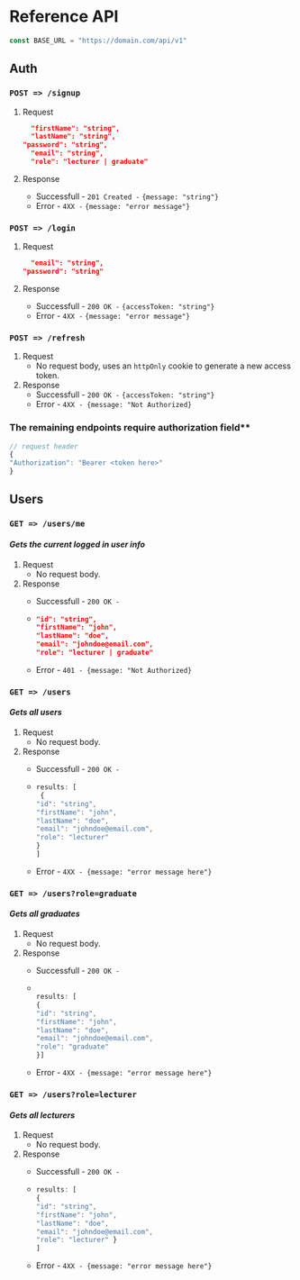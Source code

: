 # Reference API

```js
const BASE_URL = "https://domain.com/api/v1"
```

## Auth

### `POST => /signup`

1. Request

   ```json
     "firstName": "string",
     "lastName": "string",
   "password": "string",
     "email": "string",
     "role": "lecturer | graduate"
     ```

2. Response
   - Successfull - `201 Created -` `{message: "string"}`
   - Error - `4XX -` `{message: "error message"}`

### `POST => /login`

1. Request

   ```json
     "email": "string",
   "password": "string"   
     ```

2. Response
   - Successfull - `200 OK -` `{accessToken: "string"}`
   - Error - `4XX -` `{message: "error message"}`

### `POST => /refresh`

1. Request
   - No request body, uses an `httpOnly` cookie to generate a new access token.
2. Response
   - Successfull - `200 OK -` `{accessToken: "string"}`
   - Error - `4XX - {message: "Not Authorized}`

### The remaining endpoints require  authorization field**

```js
// request header
{
"Authorization": "Bearer <token here>"
}
```

## Users

### `GET => /users/me`

#### _Gets the current logged in user info_

1. Request
   - No request body.
2. Response
   - Successfull - `200 OK -`

   - ```json
     "id": "string",
     "firstName": "john",
     "lastName": "doe",
     "email": "johndoe@email.com",
     "role": "lecturer | graduate"
     ```

   - Error - `401 - {message: "Not Authorized}`

### `GET => /users`

#### _Gets all users_

1. Request
   - No request body.
2. Response
   - Successfull - `200 OK -`

   - ```js
     results: [
      {
     "id": "string",
     "firstName": "john",
     "lastName": "doe",
     "email": "johndoe@email.com",
     "role": "lecturer"
     }
     ]
     ```

   - Error - `4XX - {message: "error message here"}`

### `GET => /users?role=graduate`

#### _Gets all graduates_

1. Request
   - No request body.
2. Response
   - Successfull - `200 OK -`

   - ```js
     
     results: [
     {
     "id": "string",
     "firstName": "john",
     "lastName": "doe",
     "email": "johndoe@email.com",
     "role": "graduate" 
     }]
     ```

   - Error - `4XX - {message: "error message here"}`

### `GET => /users?role=lecturer`

#### _Gets all lecturers_

1. Request
   - No request body.
2. Response
   - Successfull - `200 OK -`

   - ```js
     results: [
     {
     "id": "string",
     "firstName": "john",
     "lastName": "doe",
     "email": "johndoe@email.com",
     "role": "lecturer" }
     ]
     ```

   - Error - `4XX - {message: "error message here"}`
